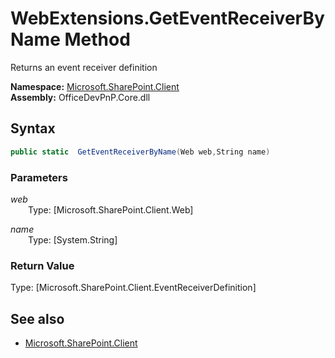 # WebExtensions.GetEventReceiverByName Method  
Returns an event receiver definition  

**Namespace:** [Microsoft.SharePoint.Client](Microsoft.SharePoint.Client.md)  
**Assembly:** OfficeDevPnP.Core.dll  
## Syntax
```C#
public static  GetEventReceiverByName(Web web,String name)
```
### Parameters
*web*  
&emsp;&emsp;Type: [Microsoft.SharePoint.Client.Web] 
&emsp;&emsp;  
  
*name*  
&emsp;&emsp;Type: [System.String] 
&emsp;&emsp;  
  
### Return Value
Type: [Microsoft.SharePoint.Client.EventReceiverDefinition]  


## See also
- [Microsoft.SharePoint.Client](Microsoft.SharePoint.Client.md)
